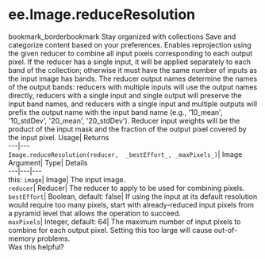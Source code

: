  
#  ee.Image.reduceResolution 
bookmark_borderbookmark Stay organized with collections  Save and categorize content based on your preferences.
Enables reprojection using the given reducer to combine all input pixels corresponding to each output pixel. If the reducer has a single input, it will be applied separately to each band of the collection; otherwise it must have the same number of inputs as the input image has bands. 
The reducer output names determine the names of the output bands: reducers with multiple inputs will use the output names directly, reducers with a single input and single output will preserve the input band names, and reducers with a single input and multiple outputs will prefix the output name with the input band name (e.g., '10_mean', '10_stdDev', '20_mean', '20_stdDev').
Reducer input weights will be the product of the input mask and the fraction of the output pixel covered by the input pixel.
Usage| Returns  
---|---  
`Image.reduceResolution(reducer,  _bestEffort_, _maxPixels_)`| Image  
Argument| Type| Details  
---|---|---  
this: `image`| Image| The input image.  
`reducer`| Reducer| The reducer to apply to be used for combining pixels.  
`bestEffort`| Boolean, default: false| If using the input at its default resolution would require too many pixels, start with already-reduced input pixels from a pyramid level that allows the operation to succeed.  
`maxPixels`| Integer, default: 64| The maximum number of input pixels to combine for each output pixel. Setting this too large will cause out-of-memory problems.  
Was this helpful?
